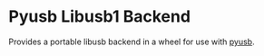 # Pyusb Libusb1 Backend

Provides a portable libusb backend in a wheel for use with [pyusb](https://github.com/pyusb/pyusb).
